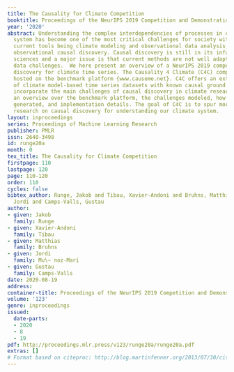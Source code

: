 ```yaml
---
title: The Causality for Climate Competition
booktitle: Proceedings of the NeurIPS 2019 Competition and Demonstration Track
year: '2020'
abstract: Understanding the complex interdependencies of processes in our climate
  system has become one of the most critical challenges for society with our main
  current tools being climate modeling and observational data analysis, in particular
  observational causal discovery. Causal discovery is still in its infancy in Earth
  sciences and a major issue is that current methods are not well adapted to climate
  data challenges.  We here present an overview of a NeurIPS 2019 competition on causal
  discovery for climate time series. The Causality 4 Climate (C4C) competition was
  hosted on the benchmark platform {www.causeme.net}. C4C offers an extensive number
  of climate model-based time series datasets with known causal ground truth that
  incorporate the main challenges of causal discovery in climate research. We give
  an overview over the benchmark platform, the challenges modeled, how datasets were
  generated, and implementation details. The goal of C4C is to spur more focused methodological
  research on causal discovery for understanding our climate system.
layout: inproceedings
series: Proceedings of Machine Learning Research
publisher: PMLR
issn: 2640-3498
id: runge20a
month: 0
tex_title: The Causality for Climate Competition
firstpage: 110
lastpage: 120
page: 110-120
order: 110
cycles: false
bibtex_author: Runge, Jakob and Tibau, Xavier-Andoni and Bruhns, Matthias and Mu{\~~n}oz-Mar\'i,
  Jordi and Camps-Valls, Gustau
author:
- given: Jakob
  family: Runge
- given: Xavier-Andoni
  family: Tibau
- given: Matthias
  family: Bruhns
- given: Jordi
  family: Mu\~ noz-Marí
- given: Gustau
  family: Camps-Valls
date: 2020-08-19
address: 
container-title: Proceedings of the NeurIPS 2019 Competition and Demonstration Track
volume: '123'
genre: inproceedings
issued:
  date-parts:
  - 2020
  - 8
  - 19
pdf: http://proceedings.mlr.press/v123/runge20a/runge20a.pdf
extras: []
# Format based on citeproc: http://blog.martinfenner.org/2013/07/30/citeproc-yaml-for-bibliographies/
---
```

